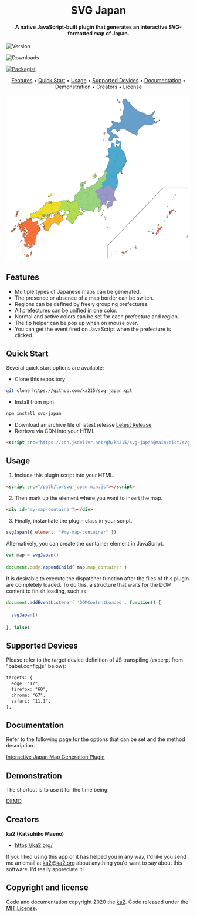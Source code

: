 <h1 align="center">
  <br>
  SVG Japan
  <br>
</h1>

<h4 align="center">A native JavaScript-built plugin that generates an interactive SVG-formatted map of Japan.</h4>

<p align="center">

![Version](https://img.shields.io/github/package-json/v/ka215/svg-japan)

![Downloads](https://img.shields.io/github/downloads/ka215/svg-japan/total)

[![Packagist](https://img.shields.io/packagist/l/doctrine/orm.svg)](https://raw.githubusercontent.com/ka215/svg-japan/main/LICENSE)

</p>

<p align="center">
  <a href="#features">Features</a> •
  <a href="#quick-start">Quick Start</a> •
  <a href="#usage">Usage</a> •
  <a href="#supported-devices">Supported Devices</a> •
  <a href="#documentation">Documentation</a> •
  <a href="#demonstration">Demonstration</a> •
  <a href="#creators">Creators</a> •
  <a href="#copyright-and-license">License</a>
</p>

![screenshot](https://raw.githubusercontent.com/ka215/svg-japan/main/assets/svg-japan.png)

## Features

* Multiple types of Japanese maps can be generated.
* The presence or absence of a map border can be switch.
* Regions can be defined by freely grouping prefectures.
* All prefectures can be unified in one color.
* Normal and active colors can be set for each prefecture and region.
* The tip helper can be pop up when on mouse over.
* You can get the event fired on JavaScript when the prefecture is clicked.

## Quick Start

Several quick start options are available:

* Clone this repository
```bash
git clone https://github.com/ka215/svg-japan.git
```
* Install from npm
```bash
npm install svg-japan
```
* Download an archive file of latest release
[Letest Release](https://github.com/ka215/svg-japan/releases/latest/)
* Retrieve via CDN into your HTML
```HTML
<script src="https://cdn.jsdelivr.net/gh/ka215/svg-japan@main/dist/svg-japan.min.js"></script>
```

## Usage

1. Include this plugin script into your HTML.
```HTML
<script src="/path/to/svg-japan.min.js"></script>
```
2. Then mark up the element where you want to insert the map.
```HTML
<div id="my-map-container"></div>
```
3. Finally, instantiate the plugin class in your script.
```js
svgJapan({ element: "#my-map-container" })
```

Alternatively, you can create the container element in JavaScript.
```js
var map = svgJapan()

document.body.appendChild( map.map_container )
```

It is desirable to execute the dispatcher function after the files of this plugin are completely loaded.
To do this, a structure that waits for the DOM content to finish loading, such as:
```js
document.addEventListener( 'DOMContentLoaded', function() {

  svgJapan()

}, false)
```

## Supported Devices

Please refer to the target device definition of JS transpiling (excerpt from "babel.config.js" below):
```
targets: {
  edge: "17",
  firefox: "60",
  chrome: "67",
  safari: "11.1",
},
```

## Documentation

Refer to the following page for the options that can be set and the method description.

[Interactive Japan Map Generation Plugin](https://ka2.org/manual-about-svg-japan/)

## Demonstration

The shortcut is to use it for the time being.

[DEMO](https://ka2.org/svg-japan/)

## Creators

**ka2 (Katsuhiko Maeno)**
- <https://ka2.org/>

If you liked using this app or it has helped you in any way, I'd like you send me an email at ka2@ka2.org about anything you'd want to say about this software. I'd really appreciate it!

## Copyright and license

Code and documentation copyright 2020 the [ka2](https://ka2.org/). Code released under the [MIT License](https://raw.githubusercontent.com/ka215/svg-japan/main/LICENSE).
